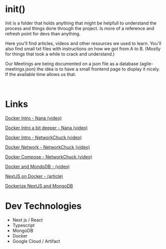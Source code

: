 # init()

Init is a folder that holds anything that might be helpfull to understand the process and things done through the project.
Is more of a reference and refresh point for devs than anything.

Here you'll find articles, videos and other resources we used to learn.
You'll also find small txt files with instructions on how we got from A to B. (Mostly for things that took a while to crack and understand.)

Our Meetings are being documented on a json file as a database (agile-meetings.json) the idea is to have a small frontend page to display it nicely. If the available time allows us that.

<br>

# Links

[Docker Intro - Nana (video)](https://www.youtube.com/watch?v=pg19Z8LL06w)

[Docker Intro a bit deeper - Nana (video)](https://www.youtube.com/watch?v=3c-iBn73dDE)

[Docker Intro - NetworkChuck (video)](https://www.youtube.com/watch?v=eGz9DS-aIeY)

[Docker Network - NetworkChuck (video)](https://www.youtube.com/watch?v=bKFMS5C4CG0)

[Docker Compose - NetworkChuck (video)](https://www.youtube.com/watch?v=DM65_JyGxCo)

[Docker and MondoDB - (video)](https://www.youtube.com/watch?v=gFjpv-nZO0U)

[NextJS on Docker - (article)](https://dev.to/scaabel/containerizing-a-nextjs-application-for-development-204d)

[Dockerize NextJS and MongoDB](https://www.youtube.com/watch?v=5UM_GhjMeSk)

# Dev Technologies

-   Next js / React
-   Typescript
-   MongoDB
-   Docker
-   Google Cloud / Artifact
